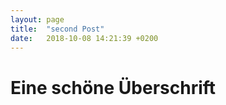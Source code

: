 ```yaml
---
layout: page
title:  "second Post"
date:   2018-10-08 14:21:39 +0200
---
```


# Eine schöne Überschrift